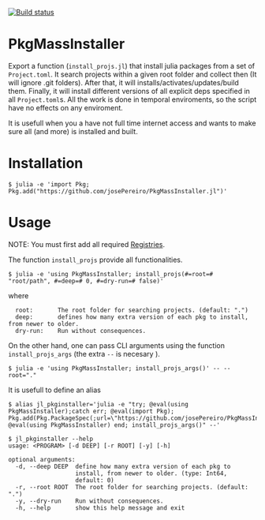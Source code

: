 [![Build status](https://github.com/josePereiro/PkgMassInstaller.jl/workflows/CI/badge.svg)](https://github.com/josePereiro/PkgMassInstaller.jl/actions)

# PkgMassInstaller
Export a function (`install_projs.jl`) that install julia packages from a set of `Project.toml`. 
It search projects within a given root folder and collect then (It will ignore .git folders). 
After that, it will installs/activates/updates/build them. 
Finally, it will install different versions of all explicit deps specified in all `Project.toml`s.
All the work is done in temporal enviroments, so the script have no effects on any enviroment.

It is usefull when you a have not full time internet access and wants to make sure all (and more) is installed and built.

# Installation
```console
$ julia -e 'import Pkg; Pkg.add("https://github.com/josePereiro/PkgMassInstaller.jl")'
```

# Usage

NOTE: You must first add all required [Registries](https://julialang.github.io/Pkg.jl/v1.1/registries/#Adding-registries-1).

The function `install_projs` provide all functionalities.

```console
$ julia -e 'using PkgMassInstaller; install_projs(#=root=# "root/path", #=deep=# 0, #=dry-run=# false)'
```

where
```console
  root:       The root folder for searching projects. (default: ".")
  deep:       defines how many extra version of each pkg to install, from newer to older. 
  dry-run:    Run without consequences.
```

On the other hand, one can pass CLI arguments using the function `install_projs_args` (the extra `--` is necesary ).

```console
$ julia -e 'using PkgMassInstaller; install_projs_args()' -- --root="."
```

It is usefull to define an alias

```console
$ alias jl_pkginstaller='julia -e "try; @eval(using PkgMassInstaller);catch err; @eval(import Pkg); Pkg.add(Pkg.PackageSpec(;url=\"https://github.com/josePereiro/PkgMassInstaller.jl\")); @eval(using PkgMassInstaller) end; install_projs_args()" --'
```

```console
$ jl_pkginstaller --help
usage: <PROGRAM> [-d DEEP] [-r ROOT] [-y] [-h]

optional arguments:
  -d, --deep DEEP  define how many extra version of each pkg to
                   install, from newer to older. (type: Int64,
                   default: 0)
  -r, --root ROOT  The root folder for searching projects. (default: ".")
  -y, --dry-run    Run without consequences.
  -h, --help       show this help message and exit
```


